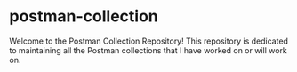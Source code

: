 # postman-collection
Welcome to the Postman Collection Repository! This repository is dedicated to maintaining all the Postman collections that I have worked on or will work on.
